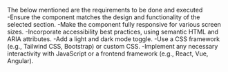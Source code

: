 The below mentioned are the requirements to be done and executed  
-Ensure the component matches the design and functionality of the selected section.
-Make the component fully responsive for various screen sizes.
-Incorporate accessibility best practices, using semantic HTML and ARIA attributes.
-Add a light and dark mode toggle.
-Use a CSS framework (e.g., Tailwind CSS, Bootstrap) or custom CSS.
-Implement any necessary interactivity with JavaScript or a frontend framework (e.g., React, Vue, Angular).
